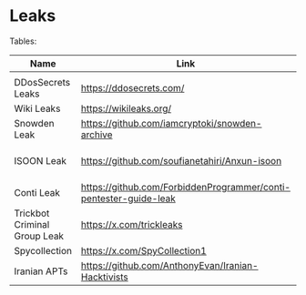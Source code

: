# Leaks

Tables:

|Name |Link |Link |Link |
|---|---|---|---|
|   |   |   |   |
DDosSecrets Leaks | https://ddosecrets.com/
Wiki Leaks |https://wikileaks.org/
Snowden Leak | https://github.com/iamcryptoki/snowden-archive
ISOON Leak | https://github.com/soufianetahiri/Anxun-isoon| Original: https://github.com/CyberMonitor/APT_CyberCriminal_Campagin_Collections/tree/master/2024/2024.02.16_I-Soon_Earth_Lusca
Conti Leak |https://github.com/ForbiddenProgrammer/conti-pentester-guide-leak | Twitter: https://x.com/ContiLeaks  |https://github.com/maxamin/conti_locker
Trickbot Criminal Group Leak | https://x.com/trickleaks
Spycollection | https://x.com/SpyCollection1
Iranian APTs | https://github.com/AnthonyEvan/Iranian-Hacktivists




